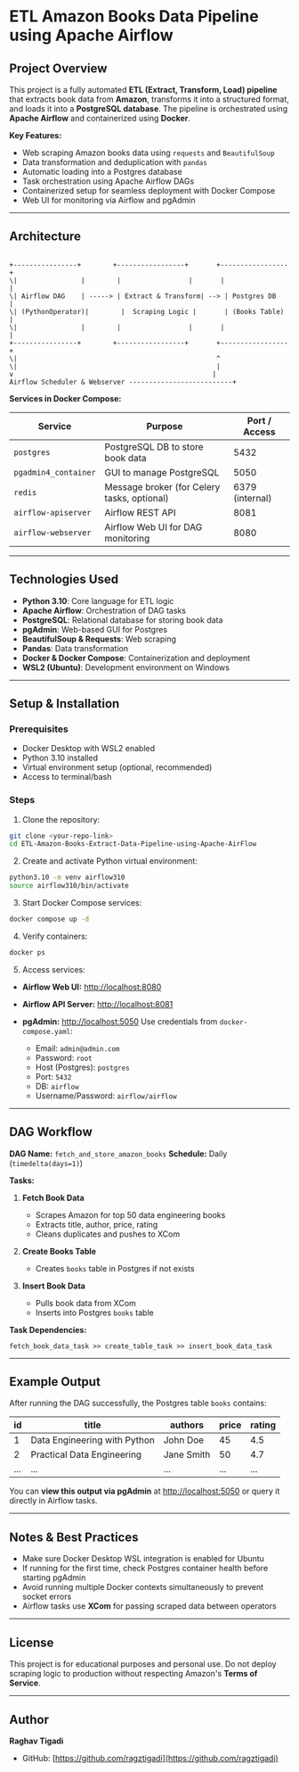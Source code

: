 # ETL Amazon Books Data Pipeline using Apache Airflow

## Project Overview

This project is a fully automated **ETL (Extract, Transform, Load) pipeline** that extracts book data from **Amazon**, transforms it into a structured format, and loads it into a **PostgreSQL database**. The pipeline is orchestrated using **Apache Airflow** and containerized using **Docker**.

**Key Features:**
- Web scraping Amazon books data using `requests` and `BeautifulSoup`
- Data transformation and deduplication with `pandas`
- Automatic loading into a Postgres database
- Task orchestration using Apache Airflow DAGs
- Containerized setup for seamless deployment with Docker Compose
- Web UI for monitoring via Airflow and pgAdmin

---

## Architecture

```

+----------------+        +-----------------+       +-----------------+
\|                |        |                 |       |                 |
\| Airflow DAG    | -----> | Extract & Transform| --> | Postgres DB     |
\| (PythonOperator)|        |  Scraping Logic |       | (Books Table)   |
\|                |        |                 |       |                 |
+----------------+        +-----------------+       +-----------------+
\|                                                  ^
\|                                                  |
v                                                  |
Airflow Scheduler & Webserver --------------------------+

````

**Services in Docker Compose:**

| Service                | Purpose                                 | Port / Access        |
|------------------------|-----------------------------------------|--------------------|
| `postgres`             | PostgreSQL DB to store book data        | 5432               |
| `pgadmin4_container`   | GUI to manage PostgreSQL                | 5050               |
| `redis`                | Message broker (for Celery tasks, optional) | 6379 (internal) |
| `airflow-apiserver`    | Airflow REST API                        | 8081               |
| `airflow-webserver`    | Airflow Web UI for DAG monitoring       | 8080               |

---

## Technologies Used

- **Python 3.10**: Core language for ETL logic
- **Apache Airflow**: Orchestration of DAG tasks
- **PostgreSQL**: Relational database for storing book data
- **pgAdmin**: Web-based GUI for Postgres
- **BeautifulSoup & Requests**: Web scraping
- **Pandas**: Data transformation
- **Docker & Docker Compose**: Containerization and deployment
- **WSL2 (Ubuntu)**: Development environment on Windows

---

## Setup & Installation

### Prerequisites
- Docker Desktop with WSL2 enabled
- Python 3.10 installed
- Virtual environment setup (optional, recommended)
- Access to terminal/bash

### Steps

1. Clone the repository:
```bash
git clone <your-repo-link>
cd ETL-Amazon-Books-Extract-Data-Pipeline-using-Apache-AirFlow
````

2. Create and activate Python virtual environment:

```bash
python3.10 -m venv airflow310
source airflow310/bin/activate
```

3. Start Docker Compose services:

```bash
docker compose up -d
```

4. Verify containers:

```bash
docker ps
```

5. Access services:

* **Airflow Web UI:** [http://localhost:8080](http://localhost:8080)
* **Airflow API Server:** [http://localhost:8081](http://localhost:8081)
* **pgAdmin:** [http://localhost:5050](http://localhost:5050)
  Use credentials from `docker-compose.yaml`:

  * Email: `admin@admin.com`
  * Password: `root`
  * Host (Postgres): `postgres`
  * Port: `5432`
  * DB: `airflow`
  * Username/Password: `airflow/airflow`

---

## DAG Workflow

**DAG Name:** `fetch_and_store_amazon_books`
**Schedule:** Daily (`timedelta(days=1)`)

**Tasks:**

1. **Fetch Book Data**

   * Scrapes Amazon for top 50 data engineering books
   * Extracts title, author, price, rating
   * Cleans duplicates and pushes to XCom

2. **Create Books Table**

   * Creates `books` table in Postgres if not exists

3. **Insert Book Data**

   * Pulls book data from XCom
   * Inserts into Postgres `books` table

**Task Dependencies:**

```
fetch_book_data_task >> create_table_task >> insert_book_data_task
```

---

## Example Output

After running the DAG successfully, the Postgres table `books` contains:

| id  | title                        | authors    | price | rating |
| --- | ---------------------------- | ---------- | ----- | ------ |
| 1   | Data Engineering with Python | John Doe   | 45    | 4.5    |
| 2   | Practical Data Engineering   | Jane Smith | 50    | 4.7    |
| ... | ...                          | ...        | ...   | ...    |

You can **view this output via pgAdmin** at [http://localhost:5050](http://localhost:5050) or query it directly in Airflow tasks.

---

## Notes & Best Practices

* Make sure Docker Desktop WSL integration is enabled for Ubuntu
* If running for the first time, check Postgres container health before starting pgAdmin
* Avoid running multiple Docker contexts simultaneously to prevent socket errors
* Airflow tasks use **XCom** for passing scraped data between operators

---

## License

This project is for educational purposes and personal use.
Do not deploy scraping logic to production without respecting Amazon's **Terms of Service**.

---

## Author

**Raghav Tigadi**
* GitHub: [https://github.com/ragztigadi](https://github.com/ragztigadi)

```

